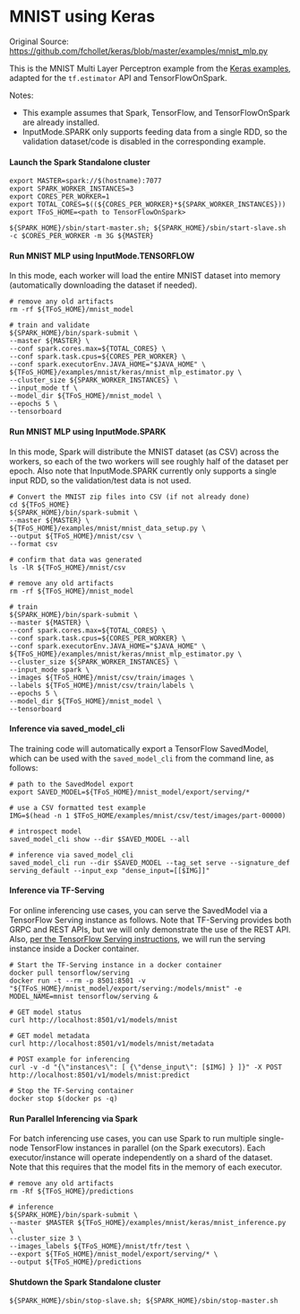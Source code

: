 # MNIST using Keras

Original Source: https://github.com/fchollet/keras/blob/master/examples/mnist_mlp.py

This is the MNIST Multi Layer Perceptron example from the [Keras examples](https://github.com/fchollet/keras/blob/master/examples), adapted for the `tf.estimator` API and TensorFlowOnSpark.

Notes:
- This example assumes that Spark, TensorFlow, and TensorFlowOnSpark are already installed.
- InputMode.SPARK only supports feeding data from a single RDD, so the validation dataset/code is disabled in the corresponding example.

#### Launch the Spark Standalone cluster

    export MASTER=spark://$(hostname):7077
    export SPARK_WORKER_INSTANCES=3
    export CORES_PER_WORKER=1
    export TOTAL_CORES=$((${CORES_PER_WORKER}*${SPARK_WORKER_INSTANCES}))
    export TFoS_HOME=<path to TensorFlowOnSpark>

    ${SPARK_HOME}/sbin/start-master.sh; ${SPARK_HOME}/sbin/start-slave.sh -c $CORES_PER_WORKER -m 3G ${MASTER}

#### Run MNIST MLP using InputMode.TENSORFLOW

In this mode, each worker will load the entire MNIST dataset into memory (automatically downloading the dataset if needed).

    # remove any old artifacts
    rm -rf ${TFoS_HOME}/mnist_model

    # train and validate
    ${SPARK_HOME}/bin/spark-submit \
    --master ${MASTER} \
    --conf spark.cores.max=${TOTAL_CORES} \
    --conf spark.task.cpus=${CORES_PER_WORKER} \
    --conf spark.executorEnv.JAVA_HOME="$JAVA_HOME" \
    ${TFoS_HOME}/examples/mnist/keras/mnist_mlp_estimator.py \
    --cluster_size ${SPARK_WORKER_INSTANCES} \
    --input_mode tf \
    --model_dir ${TFoS_HOME}/mnist_model \
    --epochs 5 \
    --tensorboard

#### Run MNIST MLP using InputMode.SPARK

In this mode, Spark will distribute the MNIST dataset (as CSV) across the workers, so each of the two workers will see roughly half of the dataset per epoch.  Also note that InputMode.SPARK currently only supports a single input RDD, so the validation/test data is not used.

    # Convert the MNIST zip files into CSV (if not already done)
    cd ${TFoS_HOME}
    ${SPARK_HOME}/bin/spark-submit \
    --master ${MASTER} \
    ${TFoS_HOME}/examples/mnist/mnist_data_setup.py \
    --output ${TFoS_HOME}/mnist/csv \
    --format csv

    # confirm that data was generated
    ls -lR ${TFoS_HOME}/mnist/csv

    # remove any old artifacts
    rm -rf ${TFoS_HOME}/mnist_model

    # train
    ${SPARK_HOME}/bin/spark-submit \
    --master ${MASTER} \
    --conf spark.cores.max=${TOTAL_CORES} \
    --conf spark.task.cpus=${CORES_PER_WORKER} \
    --conf spark.executorEnv.JAVA_HOME="$JAVA_HOME" \
    ${TFoS_HOME}/examples/mnist/keras/mnist_mlp_estimator.py \
    --cluster_size ${SPARK_WORKER_INSTANCES} \
    --input_mode spark \
    --images ${TFoS_HOME}/mnist/csv/train/images \
    --labels ${TFoS_HOME}/mnist/csv/train/labels \
    --epochs 5 \
    --model_dir ${TFoS_HOME}/mnist_model \
    --tensorboard

#### Inference via saved_model_cli

The training code will automatically export a TensorFlow SavedModel, which can be used with the `saved_model_cli` from the command line, as follows:

    # path to the SavedModel export
    export SAVED_MODEL=${TFoS_HOME}/mnist_model/export/serving/*

    # use a CSV formatted test example
    IMG=$(head -n 1 $TFoS_HOME/examples/mnist/csv/test/images/part-00000)

    # introspect model
    saved_model_cli show --dir $SAVED_MODEL --all

    # inference via saved_model_cli
    saved_model_cli run --dir $SAVED_MODEL --tag_set serve --signature_def serving_default --input_exp "dense_input=[[$IMG]]"

#### Inference via TF-Serving

For online inferencing use cases, you can serve the SavedModel via a TensorFlow Serving instance as follows.  Note that TF-Serving provides both GRPC and REST APIs, but we will only
demonstrate the use of the REST API.  Also, [per the TensorFlow Serving instructions](https://www.tensorflow.org/serving/), we will run the serving instance inside a Docker container.

    # Start the TF-Serving instance in a docker container
    docker pull tensorflow/serving
    docker run -t --rm -p 8501:8501 -v "${TFoS_HOME}/mnist_model/export/serving:/models/mnist" -e MODEL_NAME=mnist tensorflow/serving &

    # GET model status
    curl http://localhost:8501/v1/models/mnist

    # GET model metadata
    curl http://localhost:8501/v1/models/mnist/metadata

    # POST example for inferencing
    curl -v -d "{\"instances\": [ {\"dense_input\": [$IMG] } ]}" -X POST http://localhost:8501/v1/models/mnist:predict

    # Stop the TF-Serving container
    docker stop $(docker ps -q)

#### Run Parallel Inferencing via Spark

For batch inferencing use cases, you can use Spark to run multiple single-node TensorFlow instances in parallel (on the Spark executors).  Each executor/instance will operate independently on a shard of the dataset.  Note that this requires that the model fits in the memory of each executor.

    # remove any old artifacts
    rm -Rf ${TFoS_HOME}/predictions

    # inference
    ${SPARK_HOME}/bin/spark-submit \
    --master $MASTER ${TFoS_HOME}/examples/mnist/keras/mnist_inference.py \
    --cluster_size 3 \
    --images_labels ${TFoS_HOME}/mnist/tfr/test \
    --export ${TFoS_HOME}/mnist_model/export/serving/* \
    --output ${TFoS_HOME}/predictions

#### Shutdown the Spark Standalone cluster

    ${SPARK_HOME}/sbin/stop-slave.sh; ${SPARK_HOME}/sbin/stop-master.sh

